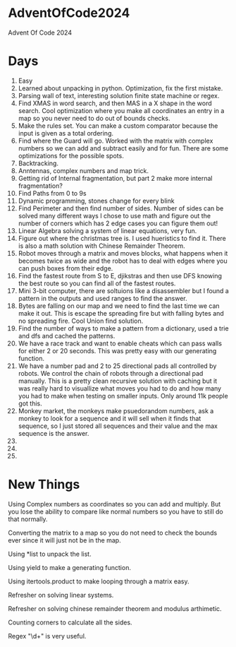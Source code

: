 # AdventOfCode2024
Advent Of Code 2024

# Days

1. Easy
2. Learned about unpacking in python.
   Optimization, fix the first mistake.
3. Parsing wall of text, interesting solution finite state machine or regex.
4. Find XMAS in word search, and then MAS in a X shape in the word search.
   Cool optimization where you make all coordinates an entry in a map so you
   never need to do out of bounds checks.
5. Make the rules set.
   You can make a custom comparator because the input is given as a total
   ordering.
6. Find where the Guard will go.
   Worked with the matrix with complex numbers so we can add and subtract easily
   and for fun.
   There are some optimizations for the possible spots.
7. Backtracking.
8. Anntennas, complex numbers and map trick.
9. Getting rid of Internal fragmentation, but part 2 make more internal
   fragmentation?
10. Find Paths from 0 to 9s
11. Dynamic programming, stones change for every blink
12. Find Perimeter and then find number of sides.
    Number of sides can be solved many different ways I chose to use math and
    figure out the number of corners which has 2 edge cases you can figure them
    out!
13. Linear Algebra solving a system of linear equations, very fun.
14. Figure out where the christmas tree is.
    I used hueristics to find it.
    There is also a math solution with Chinese Remainder Theorem.
15. Robot moves through a matrix and moves blocks, what happens when it becomes
    twice as wide and the robot has to deal with edges where you can push
    boxes from their edge.
16. Find the fastest route from S to E, djikstras and then use DFS knowing the
    best route so you can find all of the fastest routes.
17. Mini 3-bit computer, there are soltuions like a disassembler but I found a
    pattern in the outputs and used ranges to find the answer.
18. Bytes are falling on our map and we need to find the last time we can make
    it out.
    This is escape the spreading fire but with falling bytes and no spreading
    fire.
    Cool Union find solution.
19. Find the number of ways to make a pattern from a dictionary, used a trie and
    dfs and cached the patterns.
20. We have a race track and want to enable cheats which can pass walls for
    either 2 or 20 seconds.
    This was pretty easy with our generating function.
21. We have a number pad and 2 to 25 directional pads all controlled by robots.
    We control the chain of robots through a directional pad manually.
    This is a pretty clean recursive solution with caching but it was really
    hard to visuallize what moves you had to do and how many you had to make
    when testing on smaller inputs.
    Only around 11k people got this.
22. Monkey market, the monkeys make psuedorandom numbers, ask a monkey to look
    for a sequence and it will sell when it finds that sequence, so I just
    stored all sequences and their value and the max sequence is the answer.
23.
24.
25.

# New Things

Using Complex numbers as coordinates so you can add and multiply.
But you lose the ability to compare like normal numbers so you have to still do
that normally.

Converting the matrix to a map so you do not need to check the bounds ever since
it will just not be in the map.

Using *list to unpack the list.

Using yield to make a generating function.

Using itertools.product to make looping through a matrix easy.

Refresher on solving linear systems.

Refresher on solving chinese remainder theorem and modulus arthimetic.

Counting corners to calculate all the sides.

Regex "\\d+" is very useful.
